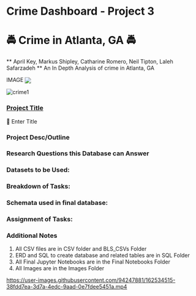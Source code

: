 
# Crime Dashboard - Project 3 
# :oncoming_police_car: Crime in Atlanta, GA :oncoming_police_car:
** April Key, Markus Shipley, Catharine Romero, Neil Tipton, Laleh Safarzadeh **
An In Depth Analysis of crime in Atlanta, GA

IMAGE
<img valign="middle" src="https://img.shields.io/badge/See Below-brightgreen.svg">
<br>

![crime1](https://user-images.githubusercontent.com/94247881/162579152-0b81907b-a88f-4379-bbab-07d6a48a5346.jpg)

### <ins>Project Title</ins> ###

  :closed_lock_with_key: Enter Title 

### Project Desc/Outline ###


### Research Questions this Database can Answer ###
    

### Datasets to be Used: ###


### Breakdown of Tasks: ###



### Schemata used in final database: ###


### Assignment of Tasks: ###

### Additional Notes
 1. All CSV files are in CSV folder and BLS_CSVs Folder
 2. ERD and SQL to create database and related tables are in SQL Folder
 3. All Final Jupyter Notebooks are in the Final Notebooks Folder
 4. All Images are in the Images Folder




https://user-images.githubusercontent.com/94247881/162534515-38fdd7ea-3d7a-4edc-9aad-0e7fdee5451a.mp4

